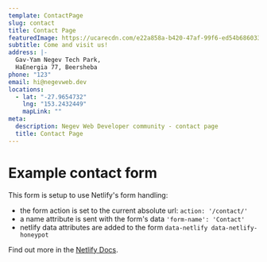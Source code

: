 ```yaml
---
template: ContactPage
slug: contact
title: Contact Page
featuredImage: https://ucarecdn.com/e22a858a-b420-47af-99f6-ed54b6860333/
subtitle: Come and visit us!
address: |-
  Gav-Yam Negev Tech Park,
  HaEnergia 77, Beersheba
phone: "123"
email: hi@negevweb.dev
locations:
  - lat: "-27.9654732"
    lng: "153.2432449"
    mapLink: ""
meta:
  description: Negev Web Developer community - contact page
  title: Contact Page
---
```


# Example contact form

This form is setup to use Netlify's form handling:

- the form action is set to the current absolute url: `action: '/contact/'`
- a name attribute is sent with the form's data `'form-name': 'Contact'`
- netlify data attributes are added to the form `data-netlify data-netlify-honeypot`

Find out more in the [Netlify Docs](https://www.netlify.com/docs/form-handling/).
